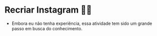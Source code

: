 # Recriar Instagram :man_student:

- Embora eu não tenha experiência, essa atividade tem sido um grande passo em busca do conhecimento.

  